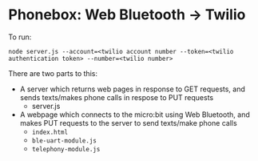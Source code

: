 # Phonebox: Web Bluetooth &rarr; Twilio

To run:

    node server.js --account=<twilio account number --token=<twilio authentication token> --number=<twilio number>

There are two parts to this:

- A server which returns web pages in response to GET requests, and sends texts/makes phone calls in respose to PUT requests
  - server.js
- A webpage which connects to the micro:bit using Web Bluetooth, and makes PUT requests to the server to send texts/make phone calls
  - `index.html`
  - `ble-uart-module.js`
  - `telephony-module.js`



